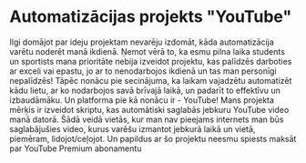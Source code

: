 # Automatizācijas projekts "YouTube"
Ilgi domājot par ideju projektam nevarēju izdomāt, kāda automatizācija varētu noderēt manā ikdienā. Ņemot vērā to, ka esmu pilna laika students un sportists mana prioritāte nebija izveidot projektu, kas palīdzēs darboties ar exceli vai epastu, jo ar to nenodarbojos ikdienā un tas man personīgi nepalīdzēs! 
Tāpēc nonācu pie secinājuma, ka laikam vajadzētu automatizēt kādu lietu, ar ko nodarbojos savā brīvajā laikā, un padarīt to effektīvu un izbaudāmāku. Un platforma pie kā nonācu ir - YouTube!
Mans projekta mērķis ir izveidot skriptu, kas automātiski saglabās jebkuru YouTube video manā datorā. Šādā veidā vietās, kur man nav pieejams internets man būs saglabājušies video, kurus varēšu izmantot jebkurā laikā un vietā, piemēram, lidojot/ceļojot. 
Un papildus ar šo projektu neesmu spiests maksāt par YouTube Premium abonamentu
